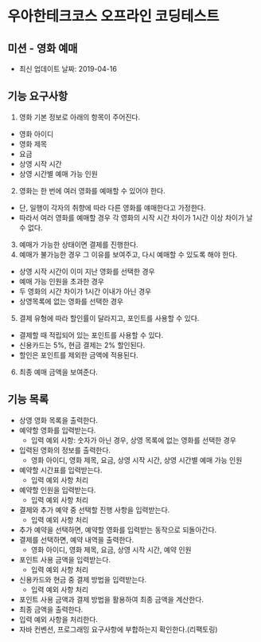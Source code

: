 # 우아한테크코스 오프라인 코딩테스트

## 미션 - 영화 예매
- 최신 업데이트 날짜: 2019-04-16

## 기능 요구사항
1. 영화 기본 정보로 아래의 항목이 주어진다.
  - 영화 아이디
  - 영화 제목
  - 요금
  - 상영 시작 시간
  - 상영 시간별 예매 가능 인원
2. 영화는 한 번에 여러 영화를 예매할 수 있어야 한다.
  - 단, 일행이 각자의 취향에 따라 다른 영화를 얘매한다고 가정한다.
  - 따라서 여러 영화를 예매할 경우 각 영화의 시작 시간 차이가 1시간 이상 차이가 날 수 없다.
3. 예매가 가능한 상태이면 결제를 진행한다.
4. 예매가 불가능한 경우 그 이유를 보여주고, 다시 예매할 수 있도록 해야 한다.
  - 상영 시작 시간이 이미 지난 영화를 선택한 경우
  - 예매 가능 인원을 초과한 경우
  - 두 영화의 시간 차이가 1시간 이내가 아닌 경우
  - 상영목록에 없는 영화를 선택한 경우
5. 결제 유형에 따라 할인률이 달라지고, 포인트를 사용할 수 있다.
  - 결제할 때 적립되어 있는 포인트를 사용할 수 있다.
  - 신용카드는 5%, 현금 결제는 2% 할인된다.
  - 할인은 포인트를 제외한 금액에 적용된다.
6. 최종 예매 금액을 보여준다.

## 기능 목록
- 상영 영화 목록을 출력한다.
- 예약할 영화를 입력받는다.
  - 입력 예외 사항: 숫자가 아닌 경우, 상영 목록에 없는 영화를 선택한 경우
- 입력된 영화의 정보를 출력한다.
  - 영화 아이디, 영화 제목, 요금, 상영 시작 시간, 상영 시간별 예매 가능 인원
- 예약할 시간표를 입력받는다.
  - 입력 예외 사항 처리
- 예약할 인원을 입력받는다.
  - 입력 예외 사항 처리
- 결제와 추가 예약 중 선택할 진행 사항을 입력받는다.
  - 입력 예외 사항 처리
- 추가 예약을 선택하면, 예약할 영화를 입력받는 동작으로 되돌아간다.
- 결제를 선택하면, 예약 내역을 출력한다.
  - 영화 아이디, 영화 제목, 요금, 상영 시작 시간, 예약 인원
- 포인트 사용 금액을 입력받는다.
  - 입력 예외 사항 처리
- 신용카드와 현금 중 결제 방법을 입력받는다.
  - 입력 예외 사항 처리
- 포인트 사용 금액과 결제 방법을 활용하여 최종 금액을 계산한다.
- 최종 금액을 출력한다.
- 입력 예외 사항을 처리한다.
- 자바 컨벤션, 프로그래밍 요구사항에 부합하는지 확인한다.(리팩토링)
